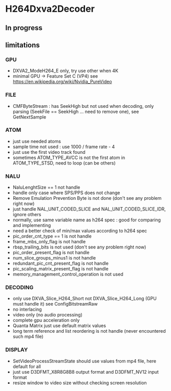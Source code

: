 # H264Dxva2Decoder

## In progress

## limitations

### GPU
* DXVA2_ModeH264_E only, try use other when 4K
* minimal GPU -> Feature Set C (VP4) see https://en.wikipedia.org/wiki/Nvidia_PureVideo

### FILE
* CMFByteStream : has SeekHigh but not used when decoding, only parsing (SeekFile == SeekHigh ... need to remove one), see GetNextSample

### ATOM
* just use needed atoms
* sample time not used : use 1000 / frame rate - 4
* just use the first video track found
* sometimes ATOM_TYPE_AVCC is not the first atom in ATOM_TYPE_STSD, need to loop (can be others)

### NALU
* NaluLenghtSize == 1 not handle
* handle only case where SPS/PPS does not change
* Remove Emulation Prevention Byte is not done (don't see any problem right now)
* just handle NAL_UNIT_CODED_SLICE and NAL_UNIT_CODED_SLICE_IDR, ignore others
* normally, use same variable name as h264 spec : good for comparing and implementing
* need a better check of min/max values according to h264 spec
* pic_order_cnt_type == 1 is not handle
* frame_mbs_only_flag is not handle
* rbsp_trailing_bits is not used (don't see any problem right now)
* pic_order_present_flag is not handle
* num_slice_groups_minus1 is not handle
* redundant_pic_cnt_present_flag is not handle
* pic_scaling_matrix_present_flag is not handle
* memory_management_control_operation is not used

### DECODING
* only use DXVA_Slice_H264_Short not DXVA_Slice_H264_Long (GPU must handle it) see ConfigBitstreamRaw
* no interlacing
* video only (no audio processing)
* complete gpu acceleration only
* Quanta Matrix just use default matrix values
* long term reference and list reordering is not handle (never encountered such mp4 file)

### DISPLAY
* SetVideoProcessStreamState should use values from mp4 file, here default for all
* just use D3DFMT_X8R8G8B8 output format and D3DFMT_NV12 input format
* resize window to video size without checking screen resolution

